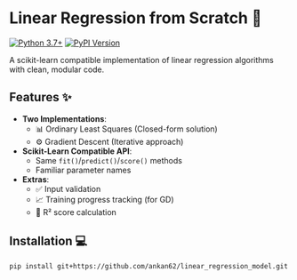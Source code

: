 # Linear Regression from Scratch 🚀

[![Python 3.7+](https://img.shields.io/badge/python-3.7+-blue.svg)](https://www.python.org/downloads/)
[![PyPI Version](https://img.shields.io/pypi/v/linear-regression-model.svg)](https://pypi.org/project/linear-regression-model/)

A scikit-learn compatible implementation of linear regression algorithms with clean, modular code.

## Features ✨

- **Two Implementations**:
  - 📊 Ordinary Least Squares (Closed-form solution)
  - ⚙️ Gradient Descent (Iterative approach)
- **Scikit-Learn Compatible API**:
  - Same `fit()`/`predict()`/`score()` methods
  - Familiar parameter names
- **Extras**:
  - ✅ Input validation
  - 📈 Training progress tracking (for GD)
  - 🧪 R² score calculation

## Installation 💻

```bash
pip install git+https://github.com/ankan62/linear_regression_model.git
